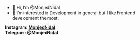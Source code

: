 - 👋 Hi, I’m @MonjedNidal
- 👀 I’m interested in Development in general but I like Frontend development the most.

<b> Instagram: <a href="https://www.instagram.com/monjednidal/">MonjedNidal</a>
<br>Telegram: @MonjedNidal </b>

<!---
MonjedNidal/MonjedNidal is a ✨ special ✨ repository because its `README.md` (this file) appears on your GitHub profile.
You can click the Preview link to take a look at your changes.
--->
